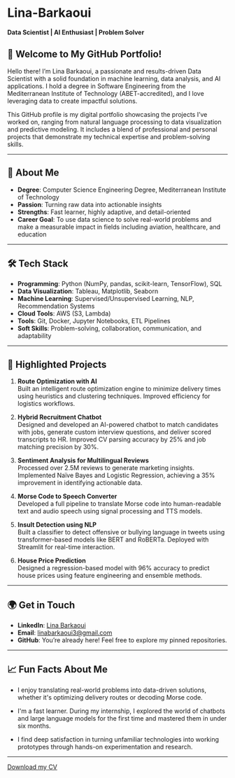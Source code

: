 # Lina-Barkaoui  
**Data Scientist | AI Enthusiast | Problem Solver**

## 🌟 Welcome to My GitHub Portfolio!

Hello there! I’m Lina Barkaoui, a passionate and results-driven Data Scientist with a solid foundation in machine learning, data analysis, and AI applications. I hold a degree in Software Engineering from the Mediterranean Institute of Technology (ABET-accredited), and I love leveraging data to create impactful solutions.

This GitHub profile is my digital portfolio showcasing the projects I’ve worked on, ranging from natural language processing to data visualization and predictive modeling. It includes a blend of professional and personal projects that demonstrate my technical expertise and problem-solving skills.

---

## 🚀 About Me
- **Degree**: Computer Science Engineering Degree, Mediterranean Institute of Technology  
- **Passion**: Turning raw data into actionable insights  
- **Strengths**: Fast learner, highly adaptive, and detail-oriented  
- **Career Goal**: To use data science to solve real-world problems and make a measurable impact in fields including aviation, healthcare, and education

---

## 🛠 Tech Stack
- **Programming**: Python (NumPy, pandas, scikit-learn, TensorFlow), SQL  
- **Data Visualization**: Tableau, Matplotlib, Seaborn  
- **Machine Learning**: Supervised/Unsupervised Learning, NLP, Recommendation Systems  
- **Cloud Tools**: AWS (S3, Lambda) 
- **Tools**: Git, Docker, Jupyter Notebooks, ETL Pipelines  
- **Soft Skills**: Problem-solving, collaboration, communication, and adaptability

---

## 📂 Highlighted Projects

1. **Route Optimization with AI**  
   Built an intelligent route optimization engine to minimize delivery times using heuristics and clustering techniques. Improved efficiency for logistics workflows.

2. **Hybrid Recruitment Chatbot**  
   Designed and developed an AI-powered chatbot to match candidates with jobs, generate custom interview questions, and deliver scored transcripts to HR. Improved CV parsing accuracy by 25% and job matching precision by 30%.

3. **Sentiment Analysis for Multilingual Reviews**  
   Processed over 2.5M reviews to generate marketing insights. Implemented Naïve Bayes and Logistic Regression, achieving a 35% improvement in identifying actionable data.

4. **Morse Code to Speech Converter**  
   Developed a full pipeline to translate Morse code into human-readable text and audio speech using signal processing and TTS models.

5. **Insult Detection using NLP**  
   Built a classifier to detect offensive or bullying language in tweets using transformer-based models like BERT and RoBERTa. Deployed with Streamlit for real-time interaction.

6. **House Price Prediction**  
   Designed a regression-based model with 96% accuracy to predict house prices using feature engineering and ensemble methods.

---

## 🌍 Get in Touch

- **LinkedIn**: [Lina Barkaoui](https://www.linkedin.com/in/lina-barkaoui/)  
- **Email**: linabarkaoui3@gmail.com  
- **GitHub**: You’re already here! Feel free to explore my pinned repositories.

---

## 📈 Fun Facts About Me

- I enjoy translating real-world problems into data-driven solutions, whether it's optimizing delivery routes or decoding Morse code.

- I'm a fast learner. During my internship, I explored the world of chatbots and large language models for the first time and mastered them in under six months.

- I find deep satisfaction in turning unfamiliar technologies into working prototypes through hands-on experimentation and research.
---

[Download my CV](https://github.com/user-attachments/files/18559694/CV.Lina_Barkaoui.pdf)
